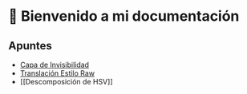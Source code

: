 # 📘 Bienvenido a mi documentación

## Apuntes
- [Capa de Invisibilidad](Capa%20de%20Invisibilidad.md)
- [Translación Estilo Raw](Translación%20Estilo%20Raw.md)
- [[Descomposición de HSV]]
